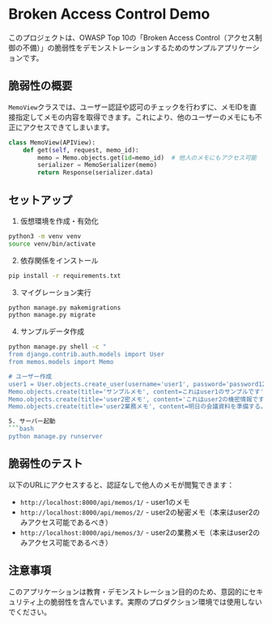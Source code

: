 # Broken Access Control Demo

このプロジェクトは、OWASP Top 10の「Broken Access Control（アクセス制御の不備）」の脆弱性をデモンストレーションするためのサンプルアプリケーションです。

## 脆弱性の概要

`MemoView`クラスでは、ユーザー認証や認可のチェックを行わずに、メモIDを直接指定してメモの内容を取得できます。これにより、他のユーザーのメモにも不正にアクセスできてしまいます。

```python
class MemoView(APIView):
    def get(self, request, memo_id):
        memo = Memo.objects.get(id=memo_id)  # 他人のメモにもアクセス可能
        serializer = MemoSerializer(memo)
        return Response(serializer.data)
```

## セットアップ

1. 仮想環境を作成・有効化
```bash
python3 -m venv venv
source venv/bin/activate
```

2. 依存関係をインストール
```bash
pip install -r requirements.txt
```

3. マイグレーション実行
```bash
python manage.py makemigrations
python manage.py migrate
```

4. サンプルデータ作成
```bash
python manage.py shell -c "
from django.contrib.auth.models import User
from memos.models import Memo

# ユーザー作成
user1 = User.objects.create_user(username='user1', password='password123er2 = User.objects.create_user(username='user2', password=password123 メモ作成
Memo.objects.create(title='サンプルメモ', content=これはuser1のサンプルです', owner=user1)
Memo.objects.create(title='user2密メモ', content='これはuser2の機密情報です。他のユーザーには見せられません。', owner=user2)
Memo.objects.create(title='user2業務メモ', content=明日の会議資料を準備する。重要な取引先の情報を含む。, owner=user2)```

5. サーバー起動
```bash
python manage.py runserver
```

## 脆弱性のテスト

以下のURLにアクセスすると、認証なしで他人のメモが閲覧できます：

- `http://localhost:8000/api/memos/1/` - user1のメモ
- `http://localhost:8000/api/memos/2/` - user2の秘密メモ（本来はuser2のみアクセス可能であるべき）
- `http://localhost:8000/api/memos/3/` - user2の業務メモ（本来はuser2のみアクセス可能であるべき）

## 注意事項

このアプリケーションは教育・デモンストレーション目的のため、意図的にセキュリティ上の脆弱性を含んでいます。実際のプロダクション環境では使用しないでください。 